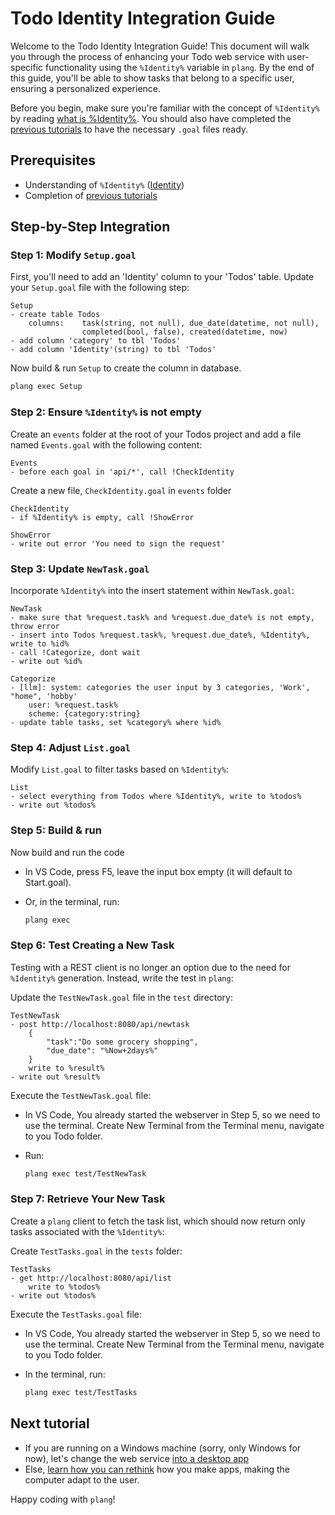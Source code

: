 # Todo Identity Integration Guide

Welcome to the Todo Identity Integration Guide! This document will walk you through the process of enhancing your Todo web service with user-specific functionality using the `%Identity%` variable in `plang`. By the end of this guide, you'll be able to show tasks that belong to a specific user, ensuring a personalized experience.

Before you begin, make sure you're familiar with the concept of `%Identity%` by reading [what is %Identity%](./Identity.md). You should also have completed the [previous tutorials](./Todo_webservice.md) to have the necessary `.goal` files ready.

## Prerequisites

- Understanding of `%Identity%` ([Identity](./Identity.md))
- Completion of [previous tutorials](./Todo_webservice.md)

## Step-by-Step Integration

### Step 1: Modify `Setup.goal`

First, you'll need to add an 'Identity' column to your 'Todos' table. Update your `Setup.goal` file with the following step:

```plang
Setup
- create table Todos 
    columns:    task(string, not null), due_date(datetime, not null), 
                completed(bool, false), created(datetime, now)
- add column 'category' to tbl 'Todos'    
- add column 'Identity'(string) to tbl 'Todos'             
```

Now build & run `Setup` to create the column in database.

```bash
plang exec Setup
```


### Step 2: Ensure `%Identity%` is not empty

Create an `events` folder at the root of your Todos project and add a file named `Events.goal` with the following content:

```plang
Events
- before each goal in 'api/*', call !CheckIdentity
```

Create a new file, `CheckIdentity.goal` in `events` folder
```plang
CheckIdentity
- if %Identity% is empty, call !ShowError

ShowError
- write out error 'You need to sign the request'
```

### Step 3: Update `NewTask.goal`

Incorporate `%Identity%` into the insert statement within `NewTask.goal`:

```plang
NewTask
- make sure that %request.task% and %request.due_date% is not empty, throw error
- insert into Todos %request.task%, %request.due_date%, %Identity%, write to %id%
- call !Categorize, dont wait
- write out %id%

Categorize
- [llm]: system: categories the user input by 3 categories, 'Work', "home", 'hobby'
    user: %request.task%
    scheme: {category:string}
- update table tasks, set %category% where %id%
```

### Step 4: Adjust `List.goal`

Modify `List.goal` to filter tasks based on `%Identity%`:

```plang
List
- select everything from Todos where %Identity%, write to %todos%
- write out %todos%
```
### Step 5: Build & run

Now build and run the code 

- In VS Code, press F5, leave the input box empty (it will default to Start.goal).
- Or, in the terminal, run:

    ```bash
    plang exec
    ```

### Step 6: Test Creating a New Task

Testing with a REST client is no longer an option due to the need for `%Identity%` generation. Instead, write the test in `plang`:

Update the `TestNewTask.goal` file in the `test` directory:

```plang
TestNewTask
- post http://localhost:8080/api/newtask
    {
        "task":"Do some grocery shopping",
        "due_date": "%Now+2days%"
    }
    write to %result%
- write out %result%
```

Execute the `TestNewTask.goal` file:


- In VS Code, You already started the webserver in Step 5, so we need to use the terminal. Create New Terminal from the Terminal menu, navigate to you Todo folder.
- Run:

    ```bash
    plang exec test/TestNewTask
    ```

### Step 7: Retrieve Your New Task

Create a `plang` client to fetch the task list, which should now return only tasks associated with the `%Identity%`:

Create `TestTasks.goal` in the `tests` folder:

```plang
TestTasks
- get http://localhost:8080/api/list
    write to %todos%
- write out %todos%
```

Execute the `TestTasks.goal` file:

- In VS Code, You already started the webserver in Step 5, so we need to use the terminal. Create New Terminal from the Terminal menu, navigate to you Todo folder.
- In the terminal, run:

    ```bash
    plang exec test/TestTasks
    ```

## Next tutorial
- If you are running on a Windows machine (sorry, only Windows for now), let's change the web service [into a desktop app](./Todo_UI.md)
- Else, [learn how you can rethink](./todo_new_approch.md) how you make apps, making the computer adapt to the user.

Happy coding with `plang`!